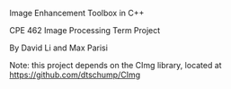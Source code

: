 Image Enhancement Toolbox in C++

CPE 462 Image Processing Term Project

By David Li and Max Parisi

Note: this project depends on the CImg library, located at https://github.com/dtschump/CImg
